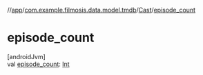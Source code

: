 //[app](../../../index.md)/[com.example.filmosis.data.model.tmdb](../index.md)/[Cast](index.md)/[episode_count](episode_count.md)

# episode_count

[androidJvm]\
val [episode_count](episode_count.md): [Int](https://kotlinlang.org/api/latest/jvm/stdlib/kotlin/-int/index.html)
